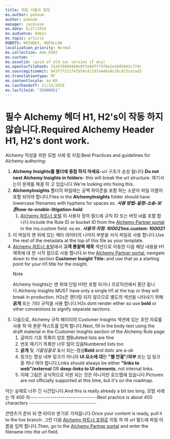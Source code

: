 ```yaml
---
title: 파일 이름과 동일
ms.author: pebaum
author: pebaum
manager: jackiesm
ms.date: 4/27/2018
ms.audience: Admin
ms.topic: article
ROBOTS: NOINDEX, NOFOLLOW
localization_priority: Normal
ms.collection: Adm_O365
ms.custom: ''
ms.assetid: (guid of old soc version if any)
ms.openlocfilehash: 31a578800468e9f3a69fff4f6e2e1945943c779c
ms.sourcegitcommit: b43f77221f47b50c41197a448a9c26c423ce1ad5
ms.translationtype: MT
ms.contentlocale: ko-KR
ms.lasthandoff: 11/15/2019
ms.locfileid: "35800051"
---
```

# <a name="required-alchemy-header-h1-h2s-dont-work"></a><span data-ttu-id="81df3-102">필수 Alchemy 헤더 H1, H2's이 작동 하지 않습니다.</span><span class="sxs-lookup"><span data-stu-id="81df3-102">Required Alchemy Header H1, H2's dont work.</span></span>
<span data-ttu-id="81df3-103">Alchemy 작성을 위한 모범 사례 및 지침:</span><span class="sxs-lookup"><span data-stu-id="81df3-103">Best Practices and guidelines for Alchemy authoring:</span></span>

1. <span data-ttu-id="81df3-104">**Alchemy Insights를 폴더에 중첩 하지 마세요**-url 구조가 손상 됩니다.</span><span class="sxs-lookup"><span data-stu-id="81df3-104">**Do not nest Alchemy Insights in folders**- this will break the url structure.</span></span> <span data-ttu-id="81df3-105">여기서는이 문제를 해결 하 고 있습니다.</span><span class="sxs-lookup"><span data-stu-id="81df3-105">We're looking into fixing this.</span></span>
1. <span data-ttu-id="81df3-106">**AlchemyInsights** 폴더의 파일에는 공백 하이픈을 포함 하는 소문자 파일 이름이 포함 되어야 합니다.</span><span class="sxs-lookup"><span data-stu-id="81df3-106">Files in the **AlchemyInsights** folder should have lowercase filenames with hyphens for spaces ex.</span></span> <span data-ttu-id="81df3-107">***사용 방법-설정-소송-보존***</span><span class="sxs-lookup"><span data-stu-id="81df3-107">***how-to-enable-litigation-hold***.</span></span>
    1. <span data-ttu-id="81df3-108">[Alchemy 파트너 포털](https://alchemyportal.azurewebsites.net) 의 사용자 정의 필드에 규칙 ID 또는 버킷 id를 포함 합니다.</span><span class="sxs-lookup"><span data-stu-id="81df3-108">Include the Rule ID or bucket ID from the [Alchemy Partner portal](https://alchemyportal.azurewebsites.net) in the ms.custom field.</span></span> <span data-ttu-id="81df3-109">ex.</span><span class="sxs-lookup"><span data-stu-id="81df3-109">ex.</span></span> <span data-ttu-id="81df3-110">***사용자 지정: 100021***</span><span class="sxs-lookup"><span data-stu-id="81df3-110">***ms.custom: 100021***</span></span>
1. <span data-ttu-id="81df3-111">이 파일의 맨 위에 있는 메타 데이터의 나머지 부분을 서식 파일로 사용 합니다.</span><span class="sxs-lookup"><span data-stu-id="81df3-111">Use the rest of the metadata at the top of this file as your template.</span></span>
1. <span data-ttu-id="81df3-112">[Alchemy 파트너 포털](https://alchemyportal.azurewebsites.net)에서 **고객 통찰력 제목** 섹션으로 이동한 다음 해당 내용을 H1 제목에 대 한 시작 점으로 사용 합니다.</span><span class="sxs-lookup"><span data-stu-id="81df3-112">In the [Alchemy Partner portal](https://alchemyportal.azurewebsites.net), navigate down to the section **Customer Insight Title:** and use that as a starting point for your H1 title for the insight.</span></span> 
    > [!NOTE]
    > <span data-ttu-id="81df3-113">Alchemy Insights는 맨 위에 단일 H1만 포함 되거나 프로덕션에서 중단 됩니다.</span><span class="sxs-lookup"><span data-stu-id="81df3-113">Alchemy Insights MUST have only a single H1 at the top or they will break in production.</span></span> <span data-ttu-id="81df3-114">H2s은 렌더링 되지 않으므로 별도의 섹션을 나타내기 위해 **굵게** 또는 기타 규칙을 사용 합니다.</span><span class="sxs-lookup"><span data-stu-id="81df3-114">H2s dont render either so use **bold** or other conventions to signify separate sections.</span></span>
1. <span data-ttu-id="81df3-115">다음으로, Alchemy 규칙 페이지의 Customer Insights 섹션에 있는 초안 자료를 사용 하 여 본문 텍스트를 입력 합니다.</span><span class="sxs-lookup"><span data-stu-id="81df3-115">Next, fill in the body text using the draft material in the Customer Insights section of the Alchemy Rule page</span></span>
    1. <span data-ttu-id="81df3-116">글머리 기호 목록이 양호 함</span><span class="sxs-lookup"><span data-stu-id="81df3-116">Bulleted lists are fine</span></span>
    1. <span data-ttu-id="81df3-117">번호 매기기 목록만 너무 많이 있음</span><span class="sxs-lookup"><span data-stu-id="81df3-117">Numbered lists too</span></span>
    1. <span data-ttu-id="81df3-118">**굵게** 및 *기울임꼴로* 표시 되는-정상</span><span class="sxs-lookup"><span data-stu-id="81df3-118">**Bold** and *italic* are a-ok</span></span>
    1. <span data-ttu-id="81df3-119">링크는 항상 내부 링크가 아니라 **UI 요소에 대**한 **"웹 연결"/외부** 또는 딥 링크 중 하나 여야 합니다.</span><span class="sxs-lookup"><span data-stu-id="81df3-119">Links should always be either **"links to web"/external** OR **deep-links to UI elements**, not internal links.</span></span>
    1. <span data-ttu-id="81df3-120">이때 그림은 공식적으로 지원 되는 것은 아니지만 로드맵에 있습니다.</span><span class="sxs-lookup"><span data-stu-id="81df3-120">Pictures are not officially supported at this time, but it's on the roadmap.</span></span>

<span data-ttu-id="81df3-121">이는 실제로 너무 긴 시간입니다.</span><span class="sxs-lookup"><span data-stu-id="81df3-121">And this is really already a bit too long.</span></span> <span data-ttu-id="81df3-122">모범 사례는 약 400 자---------------------------------</span><span class="sxs-lookup"><span data-stu-id="81df3-122">Best practice is about 400 characters ---------------------------------</span></span>

<span data-ttu-id="81df3-123">콘텐츠가 준비 되 면 라이브 분기로 가져옵니다.</span><span class="sxs-lookup"><span data-stu-id="81df3-123">Once your content is ready, pull it to the live branch.</span></span> <span data-ttu-id="81df3-124">그런 다음 [Alchemy 파트너 포털로](https://alchemyportal.azurewebsites.net) 이동 하 여 url 필드에 파일 이름을 입력 합니다.</span><span class="sxs-lookup"><span data-stu-id="81df3-124">Then, go to the [Alchemy Partner portal](https://alchemyportal.azurewebsites.net) and enter the filename into the url field.</span></span> 